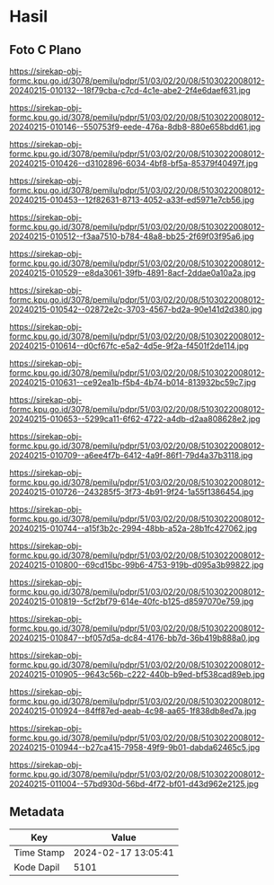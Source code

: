 # Hasil

## Foto C Plano

https://sirekap-obj-formc.kpu.go.id/3078/pemilu/pdpr/51/03/02/20/08/5103022008012-20240215-010132--18f79cba-c7cd-4c1e-abe2-2f4e6daef631.jpg

https://sirekap-obj-formc.kpu.go.id/3078/pemilu/pdpr/51/03/02/20/08/5103022008012-20240215-010146--550753f9-eede-476a-8db8-880e658bdd61.jpg

https://sirekap-obj-formc.kpu.go.id/3078/pemilu/pdpr/51/03/02/20/08/5103022008012-20240215-010426--d3102896-6034-4bf8-bf5a-85379f40497f.jpg

https://sirekap-obj-formc.kpu.go.id/3078/pemilu/pdpr/51/03/02/20/08/5103022008012-20240215-010453--12f82631-8713-4052-a33f-ed5971e7cb56.jpg

https://sirekap-obj-formc.kpu.go.id/3078/pemilu/pdpr/51/03/02/20/08/5103022008012-20240215-010512--f3aa7510-b784-48a8-bb25-2f69f03f95a6.jpg

https://sirekap-obj-formc.kpu.go.id/3078/pemilu/pdpr/51/03/02/20/08/5103022008012-20240215-010529--e8da3061-39fb-4891-8acf-2ddae0a10a2a.jpg

https://sirekap-obj-formc.kpu.go.id/3078/pemilu/pdpr/51/03/02/20/08/5103022008012-20240215-010542--02872e2c-3703-4567-bd2a-90e141d2d380.jpg

https://sirekap-obj-formc.kpu.go.id/3078/pemilu/pdpr/51/03/02/20/08/5103022008012-20240215-010614--d0cf67fc-e5a2-4d5e-9f2a-f4501f2de114.jpg

https://sirekap-obj-formc.kpu.go.id/3078/pemilu/pdpr/51/03/02/20/08/5103022008012-20240215-010631--ce92ea1b-f5b4-4b74-b014-813932bc59c7.jpg

https://sirekap-obj-formc.kpu.go.id/3078/pemilu/pdpr/51/03/02/20/08/5103022008012-20240215-010653--5299ca11-6f62-4722-a4db-d2aa808628e2.jpg

https://sirekap-obj-formc.kpu.go.id/3078/pemilu/pdpr/51/03/02/20/08/5103022008012-20240215-010709--a6ee4f7b-6412-4a9f-86f1-79d4a37b3118.jpg

https://sirekap-obj-formc.kpu.go.id/3078/pemilu/pdpr/51/03/02/20/08/5103022008012-20240215-010726--243285f5-3f73-4b91-9f24-1a55f1386454.jpg

https://sirekap-obj-formc.kpu.go.id/3078/pemilu/pdpr/51/03/02/20/08/5103022008012-20240215-010744--a15f3b2c-2994-48bb-a52a-28b1fc427062.jpg

https://sirekap-obj-formc.kpu.go.id/3078/pemilu/pdpr/51/03/02/20/08/5103022008012-20240215-010800--69cd15bc-99b6-4753-919b-d095a3b99822.jpg

https://sirekap-obj-formc.kpu.go.id/3078/pemilu/pdpr/51/03/02/20/08/5103022008012-20240215-010819--5cf2bf79-614e-40fc-b125-d8597070e759.jpg

https://sirekap-obj-formc.kpu.go.id/3078/pemilu/pdpr/51/03/02/20/08/5103022008012-20240215-010847--bf057d5a-dc84-4176-bb7d-36b419b888a0.jpg

https://sirekap-obj-formc.kpu.go.id/3078/pemilu/pdpr/51/03/02/20/08/5103022008012-20240215-010905--9643c56b-c222-440b-b9ed-bf538cad89eb.jpg

https://sirekap-obj-formc.kpu.go.id/3078/pemilu/pdpr/51/03/02/20/08/5103022008012-20240215-010924--84ff87ed-aeab-4c98-aa65-1f838db8ed7a.jpg

https://sirekap-obj-formc.kpu.go.id/3078/pemilu/pdpr/51/03/02/20/08/5103022008012-20240215-010944--b27ca415-7958-49f9-9b01-dabda62465c5.jpg

https://sirekap-obj-formc.kpu.go.id/3078/pemilu/pdpr/51/03/02/20/08/5103022008012-20240215-011004--57bd930d-56bd-4f72-bf01-d43d962e2125.jpg


## Metadata

| Key        | Value               |
| ---------- | ------------------- |
| Time Stamp | 2024-02-17 13:05:41 |
| Kode Dapil | 5101                |



